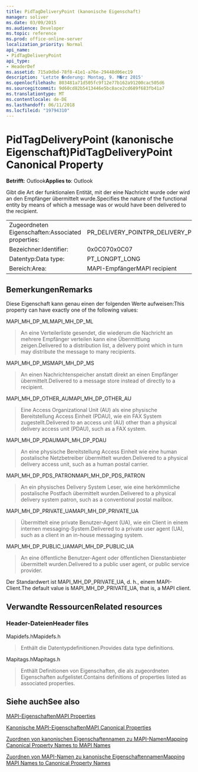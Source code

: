 ```yaml
---
title: PidTagDeliveryPoint (kanonische Eigenschaft)
manager: soliver
ms.date: 03/09/2015
ms.audience: Developer
ms.topic: reference
ms.prod: office-online-server
localization_priority: Normal
api_name:
- PidTagDeliveryPoint
api_type:
- HeaderDef
ms.assetid: 715a9dbd-78f8-41e1-a76e-29448d06ec19
description: 'Letzte �nderung: Montag, 9. M�rz 2015'
ms.openlocfilehash: 803481a71d505fc9f12e77b162a91200cac505d6
ms.sourcegitcommit: 9d60cd82b5413446e5bc8ace2cd689f683fb41a7
ms.translationtype: MT
ms.contentlocale: de-DE
ms.lasthandoff: 06/11/2018
ms.locfileid: "19794310"
---
```

# <a name="pidtagdeliverypoint-canonical-property"></a><span data-ttu-id="35acf-103">PidTagDeliveryPoint (kanonische Eigenschaft)</span><span class="sxs-lookup"><span data-stu-id="35acf-103">PidTagDeliveryPoint Canonical Property</span></span>

  
  
<span data-ttu-id="35acf-104">**Betrifft**: Outlook</span><span class="sxs-lookup"><span data-stu-id="35acf-104">**Applies to**: Outlook</span></span> 
  
<span data-ttu-id="35acf-105">Gibt die Art der funktionalen Entität, mit der eine Nachricht wurde oder wird an den Empfänger übermittelt wurde.</span><span class="sxs-lookup"><span data-stu-id="35acf-105">Specifies the nature of the functional entity by means of which a message was or would have been delivered to the recipient.</span></span> 
  
|||
|:-----|:-----|
|<span data-ttu-id="35acf-106">Zugeordneten Eigenschaften:</span><span class="sxs-lookup"><span data-stu-id="35acf-106">Associated properties:</span></span>  <br/> |<span data-ttu-id="35acf-107">PR_DELIVERY_POINT</span><span class="sxs-lookup"><span data-stu-id="35acf-107">PR_DELIVERY_POINT</span></span>  <br/> |
|<span data-ttu-id="35acf-108">Bezeichner:</span><span class="sxs-lookup"><span data-stu-id="35acf-108">Identifier:</span></span>  <br/> |<span data-ttu-id="35acf-109">0x0C07</span><span class="sxs-lookup"><span data-stu-id="35acf-109">0x0C07</span></span>  <br/> |
|<span data-ttu-id="35acf-110">Datentyp:</span><span class="sxs-lookup"><span data-stu-id="35acf-110">Data type:</span></span>  <br/> |<span data-ttu-id="35acf-111">PT_LONG</span><span class="sxs-lookup"><span data-stu-id="35acf-111">PT_LONG</span></span>  <br/> |
|<span data-ttu-id="35acf-112">Bereich:</span><span class="sxs-lookup"><span data-stu-id="35acf-112">Area:</span></span>  <br/> |<span data-ttu-id="35acf-113">MAPI-Empfänger</span><span class="sxs-lookup"><span data-stu-id="35acf-113">MAPI recipient</span></span>  <br/> |
   
## <a name="remarks"></a><span data-ttu-id="35acf-114">Bemerkungen</span><span class="sxs-lookup"><span data-stu-id="35acf-114">Remarks</span></span>

<span data-ttu-id="35acf-115">Diese Eigenschaft kann genau einen der folgenden Werte aufweisen:</span><span class="sxs-lookup"><span data-stu-id="35acf-115">This property can have exactly one of the following values:</span></span> 
  
<span data-ttu-id="35acf-116">MAPI_MH_DP_ML</span><span class="sxs-lookup"><span data-stu-id="35acf-116">MAPI_MH_DP_ML</span></span> 
  
> <span data-ttu-id="35acf-117">An eine Verteilerliste gesendet, die wiederum die Nachricht an mehrere Empfänger verteilen kann eine Übermittlung zeigen.</span><span class="sxs-lookup"><span data-stu-id="35acf-117">Delivered to a distribution list, a delivery point which in turn may distribute the message to many recipients.</span></span>
    
<span data-ttu-id="35acf-118">MAPI_MH_DP_MS</span><span class="sxs-lookup"><span data-stu-id="35acf-118">MAPI_MH_DP_MS</span></span> 
  
> <span data-ttu-id="35acf-119">An einen Nachrichtenspeicher anstatt direkt an einen Empfänger übermittelt.</span><span class="sxs-lookup"><span data-stu-id="35acf-119">Delivered to a message store instead of directly to a recipient.</span></span>
    
<span data-ttu-id="35acf-120">MAPI_MH_DP_OTHER_AU</span><span class="sxs-lookup"><span data-stu-id="35acf-120">MAPI_MH_DP_OTHER_AU</span></span> 
  
> <span data-ttu-id="35acf-121">Eine Access Organizational Unit (AU) als eine physische Bereitstellung Access Einheit (PDAU), wie ein FAX System zugestellt.</span><span class="sxs-lookup"><span data-stu-id="35acf-121">Delivered to an access unit (AU) other than a physical delivery access unit (PDAU), such as a FAX system.</span></span>
    
<span data-ttu-id="35acf-122">MAPI_MH_DP_PDAU</span><span class="sxs-lookup"><span data-stu-id="35acf-122">MAPI_MH_DP_PDAU</span></span> 
  
> <span data-ttu-id="35acf-123">An eine physische Bereitstellung Access Einheit wie eine human postalische Netzbetreiber übermittelt wurden.</span><span class="sxs-lookup"><span data-stu-id="35acf-123">Delivered to a physical delivery access unit, such as a human postal carrier.</span></span>
    
<span data-ttu-id="35acf-124">MAPI_MH_DP_PDS_PATRON</span><span class="sxs-lookup"><span data-stu-id="35acf-124">MAPI_MH_DP_PDS_PATRON</span></span> 
  
> <span data-ttu-id="35acf-125">An ein physisches Delivery System Leser, wie eine herkömmliche postalische Postfach übermittelt wurden.</span><span class="sxs-lookup"><span data-stu-id="35acf-125">Delivered to a physical delivery system patron, such as a conventional postal mailbox.</span></span>
    
<span data-ttu-id="35acf-126">MAPI_MH_DP_PRIVATE_UA</span><span class="sxs-lookup"><span data-stu-id="35acf-126">MAPI_MH_DP_PRIVATE_UA</span></span> 
  
> <span data-ttu-id="35acf-127">Übermittelt eine private Benutzer-Agent (UA), wie ein Client in einem internen messaging-System.</span><span class="sxs-lookup"><span data-stu-id="35acf-127">Delivered to a private user agent (UA), such as a client in an in-house messaging system.</span></span>
    
<span data-ttu-id="35acf-128">MAPI_MH_DP_PUBLIC_UA</span><span class="sxs-lookup"><span data-stu-id="35acf-128">MAPI_MH_DP_PUBLIC_UA</span></span> 
  
> <span data-ttu-id="35acf-129">An eine öffentliche Benutzer-Agent oder öffentlichen Dienstanbieter übermittelt wurden.</span><span class="sxs-lookup"><span data-stu-id="35acf-129">Delivered to a public user agent, or public service provider.</span></span>
    
<span data-ttu-id="35acf-130">Der Standardwert ist MAPI_MH_DP_PRIVATE_UA, d. h., einem MAPI-Client.</span><span class="sxs-lookup"><span data-stu-id="35acf-130">The default value is MAPI_MH_DP_PRIVATE_UA, that is, a MAPI client.</span></span> 
  
## <a name="related-resources"></a><span data-ttu-id="35acf-131">Verwandte Ressourcen</span><span class="sxs-lookup"><span data-stu-id="35acf-131">Related resources</span></span>

### <a name="header-files"></a><span data-ttu-id="35acf-132">Header-Dateien</span><span class="sxs-lookup"><span data-stu-id="35acf-132">Header files</span></span>

<span data-ttu-id="35acf-133">Mapidefs.h</span><span class="sxs-lookup"><span data-stu-id="35acf-133">Mapidefs.h</span></span>
  
> <span data-ttu-id="35acf-134">Enthält die Datentypdefinitionen.</span><span class="sxs-lookup"><span data-stu-id="35acf-134">Provides data type definitions.</span></span>
    
<span data-ttu-id="35acf-135">Mapitags.h</span><span class="sxs-lookup"><span data-stu-id="35acf-135">Mapitags.h</span></span>
  
> <span data-ttu-id="35acf-136">Enthält Definitionen von Eigenschaften, die als zugeordneten Eigenschaften aufgelistet.</span><span class="sxs-lookup"><span data-stu-id="35acf-136">Contains definitions of properties listed as associated properties.</span></span>
    
## <a name="see-also"></a><span data-ttu-id="35acf-137">Siehe auch</span><span class="sxs-lookup"><span data-stu-id="35acf-137">See also</span></span>



[<span data-ttu-id="35acf-138">MAPI-Eigenschaften</span><span class="sxs-lookup"><span data-stu-id="35acf-138">MAPI Properties</span></span>](mapi-properties.md)
  
[<span data-ttu-id="35acf-139">Kanonische MAPI-Eigenschaften</span><span class="sxs-lookup"><span data-stu-id="35acf-139">MAPI Canonical Properties</span></span>](mapi-canonical-properties.md)
  
[<span data-ttu-id="35acf-140">Zuordnen von kanonischen Eigenschaftennamen zu MAPI-Namen</span><span class="sxs-lookup"><span data-stu-id="35acf-140">Mapping Canonical Property Names to MAPI Names</span></span>](mapping-canonical-property-names-to-mapi-names.md)
  
[<span data-ttu-id="35acf-141">Zuordnen von MAPI-Namen zu kanonische Eigenschaftennamen</span><span class="sxs-lookup"><span data-stu-id="35acf-141">Mapping MAPI Names to Canonical Property Names</span></span>](mapping-mapi-names-to-canonical-property-names.md)

